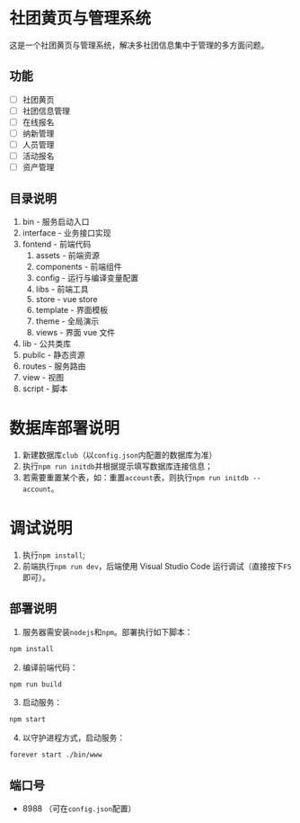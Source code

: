 # 社团黄页与管理系统
这是一个社团黄页与管理系统，解决多社团信息集中于管理的多方面问题。

## 功能

- [ ] 社团黄页
- [ ] 社团信息管理
- [ ] 在线报名
- [ ] 纳新管理
- [ ] 人员管理
- [ ] 活动报名
- [ ] 资产管理

## 目录说明
1. bin - 服务启动入口  
2. interface - 业务接口实现   
3. fontend - 前端代码  
    1. assets - 前端资源  
    2. components - 前端组件
    3. config - 运行与编译变量配置
    4. libs - 前端工具
    5. store - vue store
    6. template - 界面模板
    7. theme - 全局演示
    8. views - 界面 vue 文件
4. lib - 公共类库  
5. pubilc - 静态资源  
6. routes - 服务路由  
7. view - 视图  
8. script - 脚本  

# 数据库部署说明
1. 新建数据库`club`（以`config.json`内配置的数据库为准）
3. 执行`npm run initdb`并根据提示填写数据库连接信息；
4. 若需要重置某个表，如：重置`account`表，则执行`npm run initdb -- account`。

# 调试说明
1. 执行`npm install`;
2. 前端执行`npm run dev`，后端使用 Visual Studio Code 运行调试（直接按下`F5`即可）。

## 部署说明
1. 服务器需安装`nodejs`和`npm`。部署执行如下脚本：
```bash
npm install
```
2. 编译前端代码：  
```bash
npm run build
```
3. 启动服务：
```bash
npm start
```
4. 以守护进程方式，启动服务：
```bash
forever start ./bin/www
```

## 端口号
- 8988 （可在`config.json`配置）
